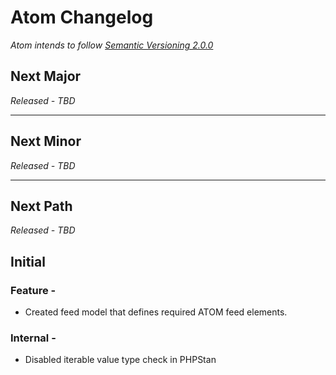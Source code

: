 # Atom Changelog
*Atom intends to follow [Semantic Versioning 2.0.0](https://semver.org)*

## Next Major
*Released - TBD*

---

## Next Minor
*Released - TBD*

---

## Next Path
*Released - TBD*

## Initial
### Feature - 
* Created feed model that defines required ATOM feed elements.

### Internal -
* Disabled iterable value type check in PHPStan
